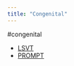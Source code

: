 ```yaml
---
title: "Congenital"
---
```


#congenital
- [LSVT](cpd/speech/lsvt.md)
- [PROMPT](cpd/speech/prompt.md)